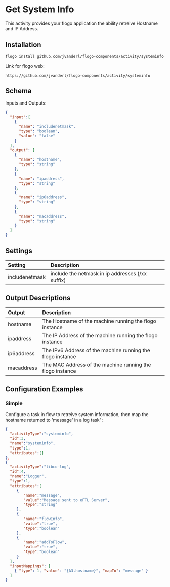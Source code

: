 # Get System Info
This activity provides your flogo application the ability retreive Hostname and IP Address.


## Installation

```bash
flogo install github.com/jvanderl/flogo-components/activity/systeminfo
```
Link for flogo web:
```
https://github.com/jvanderl/flogo-components/activity/systeminfo
```

## Schema
Inputs and Outputs:

```json
{
  "input":[
    {
      "name": "includenetmask",
      "type": "boolean",
      "value": "false"
    }
  ],
  "output": [
    {
      "name": "hostname",
      "type": "string"
    },
    {
      "name": "ipaddress",
      "type": "string"
    },
    {
      "name": "ip6address",
      "type": "string"
    },
    {
      "name": "macaddress",
      "type": "string"
    }
  ]
}
```
## Settings
| Setting     | Description    |
|:------------|:---------------|
| includenetmask      | include the netmask in ip addresses (/xx suffix) |

## Output Descriptions
| Output   | Description    |
|:----------|:---------------|
| hostname  | The Hostname of the machine running the flogo instance |
| ipaddress | The IP Address of the machine running the flogo instance |         
| ip6address | The IPv6 Address of the machine running the flogo instance |         
| macaddress | The MAC Address of the machine running the flogo instance |         


## Configuration Examples
### Simple
Configure a task in flow to retreive system information, then map the hostname returned to 'message' in a log task":

```json
{  
  "activityType":"systeminfo",
  "id":3,
  "name":"systeminfo",
  "type":1,
  "attributes":[]
},
{  
  "activityType":"tibco-log",
  "id":4,
  "name":"Logger",
  "type":1,
  "attributes":[  
     {  
        "name":"message",
        "value":"Message sent to eFTL Server",
        "type":"string"
     },
     {  
        "name":"flowInfo",
        "value":"true",
        "type":"boolean"
     },
     {  
        "name":"addToFlow",
        "value":"true",
        "type":"boolean"
     }
  ],
  "inputMappings": [
    { "type": 1, "value": "{A3.hostname}", "mapTo": "message" }
  ]         
}
```
